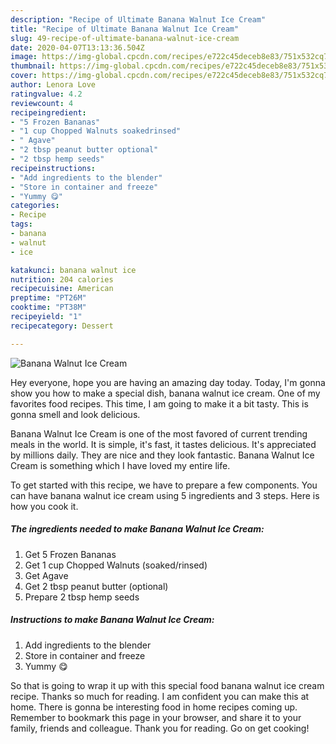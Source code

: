 ```yaml
---
description: "Recipe of Ultimate Banana Walnut Ice Cream"
title: "Recipe of Ultimate Banana Walnut Ice Cream"
slug: 49-recipe-of-ultimate-banana-walnut-ice-cream
date: 2020-04-07T13:13:36.504Z
image: https://img-global.cpcdn.com/recipes/e722c45deceb8e83/751x532cq70/banana-walnut-ice-cream-recipe-main-photo.jpg
thumbnail: https://img-global.cpcdn.com/recipes/e722c45deceb8e83/751x532cq70/banana-walnut-ice-cream-recipe-main-photo.jpg
cover: https://img-global.cpcdn.com/recipes/e722c45deceb8e83/751x532cq70/banana-walnut-ice-cream-recipe-main-photo.jpg
author: Lenora Love
ratingvalue: 4.2
reviewcount: 4
recipeingredient:
- "5 Frozen Bananas"
- "1 cup Chopped Walnuts soakedrinsed"
- " Agave"
- "2 tbsp peanut butter optional"
- "2 tbsp hemp seeds"
recipeinstructions:
- "Add ingredients to the blender"
- "Store in container and freeze"
- "Yummy 😋"
categories:
- Recipe
tags:
- banana
- walnut
- ice

katakunci: banana walnut ice 
nutrition: 204 calories
recipecuisine: American
preptime: "PT26M"
cooktime: "PT38M"
recipeyield: "1"
recipecategory: Dessert

---
```



![Banana Walnut Ice Cream](https://img-global.cpcdn.com/recipes/e722c45deceb8e83/751x532cq70/banana-walnut-ice-cream-recipe-main-photo.jpg)

Hey everyone, hope you are having an amazing day today. Today, I'm gonna show you how to make a special dish, banana walnut ice cream. One of my favorites food recipes. This time, I am going to make it a bit tasty. This is gonna smell and look delicious.



Banana Walnut Ice Cream is one of the most favored of current trending meals in the world. It is simple, it's fast, it tastes delicious. It's appreciated by millions daily. They are nice and they look fantastic. Banana Walnut Ice Cream is something which I have loved my entire life.


To get started with this recipe, we have to prepare a few components. You can have banana walnut ice cream using 5 ingredients and 3 steps. Here is how you cook it.

##### The ingredients needed to make Banana Walnut Ice Cream:

1. Get 5 Frozen Bananas
1. Get 1 cup Chopped Walnuts (soaked/rinsed)
1. Get  Agave
1. Get 2 tbsp peanut butter (optional)
1. Prepare 2 tbsp hemp seeds




##### Instructions to make Banana Walnut Ice Cream:

1. Add ingredients to the blender
1. Store in container and freeze
1. Yummy 😋




So that is going to wrap it up with this special food banana walnut ice cream recipe. Thanks so much for reading. I am confident you can make this at home. There is gonna be interesting food in home recipes coming up. Remember to bookmark this page in your browser, and share it to your family, friends and colleague. Thank you for reading. Go on get cooking!
